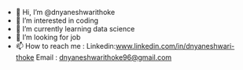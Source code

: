 - 👋 Hi, I’m @dnyaneshwarithoke
- 👀 I’m interested in coding
- 🌱 I’m currently learning data science
- 💞️ I’m looking for job
- 📫 How to reach me : Linkedin:www.linkedin.com/in/dnyaneshwari-thoke
   Email : dnyaneshwarithoke96@gmail.com




